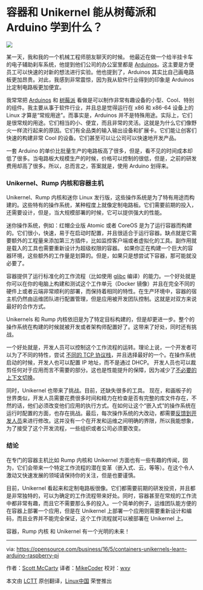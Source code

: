 容器和 Unikernel 能从树莓派和 Arduino 学到什么？
==========================================================================

![](https://opensource.com/sites/default/files/styles/image-full-size/public/images/business/bus-containers.png?itok=vM7_7vs0)

某一天，我和我的一个机械工程师朋友聊天的时候。 他最近在做一个给半挂卡车的电子辅助刹车系统，他提到他们公司的办公室里都是 [Arduinos][1]。这主要是方便员工可以快速的对新的想法进行实验。他也提到了，Arduinos 其实比自己画电路板更加昂贵。对此，我感到非常震惊，因为我从软件行业得到的印象是 Arduinos 比定制电路板更加便宜。

我常常把 [Arduinos][2] 和 [树莓派][3] 看做是可以制作非常有趣设备的小型、Cool、特别的组件。我主要从事于软件行业，并且总是觉得运行在 x86 和 x86-64 设备上的 Linux 才算是“常规用途”。而事实是，Arduinos 并不是特殊用途。实际上，它们是很常规的用途。它们相当的小、便宜，而且非常的灵活。这就是为什么它们像野火一样流行起来的原因。它们有全品类的输入输出设备和扩展卡。它们能让创客们快速的构建非常 Cool 的设备。它们甚至可以让公司可以快速地开发产品。

一套 Arduino 的单价比批量生产的电路板高了很多，但是，看不见的时间成本却低了很多。当电路板大规模生产的时候，价格可以控制的很低，但是，之前的研发费用却高了很多。所以，总而言之，答案就是，使用 Arduino 划得来。

### Unikernel、Rump 内核和容器主机

Unikernel、Rump 内核和迷你 Linux 发行版，这些操作系统是为了特有用途而构建的。这些特有的操作系统，某种程度上就像定制电路板。它们需要前期的投入，还需要设计，但是，当大规模部署的时候，它可以提供强大的性能。

迷你操作系统，例如：红帽企业版 Atomic 或者 CoreOS 是为了运行容器而构建的。它们很小，快速，易于在启动时配置，并且很适合于运行容器。缺点就是它需要额外的工程量来添加第三方插件，比如监控客户端或者虚拟化的工具。副作用就是载入的工具也需要重新设计为超级权限的容器。 如果你正在构建一个巨大的容器环境，这些额外的工作量是划算的。但是，如果只是想尝试下容器，那可能就没必要了。

容器提供了运行标准化的工作流程（比如使用 [glibc][4] 编译）的能力。一个好处就是你可以在你的电脑上构建和测试这个工作单元（Docker 镜像）并且在完全不同的硬件上或者云端非常顺利的部署，而保持着相同的特性。在生产环境中，容器的宿主机仍然由运维团队进行配置管理，但是应用被开发团队控制。这就是对双方来说最好的合作方式。

Unikernels 和 Rump 内核依旧是为了特定目标构建的，但是却更进一步。整个的操作系统在构建的时候就被开发或者架构师配置好了。这带来了好处，同时还有挑战。

一个好处就是，开发人员可以控制这个工作流程的运转。理论上说，一个开发者可以为了不同的特性，尝试 [不同的 TCP 协议栈][5]，并且选择最好的一个。在操作系统启动的时候，开发人也可以配置 IP 地址，而不是通过 DHCP。 开发人员也可以裁剪任何对于应用而言不需要的部分。这也是性能提升的保障，因为减少了[不必要的上下文切换][6]。

同时，Unikernel 也带来了挑战。目前，还缺失很多的工具。 现在，和画板子的世界类似，开发人员需要花费很多时间和精力在检查是否有完整的库文件存在，不然的话，他们必须改变他们应用的执行方式。在如何让这个“嵌入式”的操作系统在运行时配置的方面，也存在挑战。最后，每次操作系统的大改动，都需要[反馈到开发人员][7]来进行修改。这并没有一个在开发和运维之间明确的界限，所以我能想象，为了接受了这个开发流程，一些组织或者公司必须要改变。

### 结论

在专门的容器主机比如 Rump 内核和 Unikernel 方面也有一些有趣的传闻，因为，它们会带来一个特定工作流程的潜在变革（嵌入式、云，等等）。在这个令人激动又快速发展的领域请保持你的关注，但是也要谨慎。

目前，Unikernel 看起来和定制电路板很像。它们都需要前期的研发投资，并且都是非常独特的，可以为确定的工作流程带来好处。同时，容器甚至在常规的工作流中都非常有趣，而且它不需要那么多的投入。一个简单的例子，运维团队能方便的在容器上部署一个应用，但是在 Unikernel 上部署一个应用则需要重新设计和编码，而且业界并不能完全保证，这个工作流程就可以被部署在 Unikernel 上。

容器，Rump 内核 和 Unikernel 有一个光明的未来！

--------------------------------------
via: https://opensource.com/business/16/5/containers-unikernels-learn-arduino-raspberry-pi 

作者：[Scott McCarty][a]
译者：[MikeCoder](https://github.com/MikeCoder)
校对：[wxy](https://github.com/wxy)

本文由 [LCTT](https://github.com/LCTT/TranslateProject) 原创翻译，[Linux中国](https://linux.cn/) 荣誉推出

[a]: https://opensource.com/users/fatherlinux
[1]: https://opensource.com/resources/what-arduino
[2]: https://opensource.com/life/16/4/arduino-day-3-projects
[3]: https://opensource.com/resources/what-raspberry-pi
[4]: https://en.wikipedia.org/wiki/GNU_C_Library
[5]: http://www.eetasia.com/ARTICLES/2001JUN/2001JUN18_NTEK_CT_AN5.PDF
[6]: https://en.wikipedia.org/wiki/Context_switch
[7]: http://developers.redhat.com/blog/2016/05/18/3-reasons-i-should-build-my-containerized-applications-on-rhel-and-openshift/

